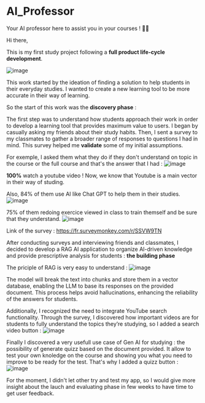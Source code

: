 # AI_Professor
Your AI professor here to assist you in your courses ! 🧑‍🏫

Hi there, 

This is my first study project following a **full product life-cycle development**.

![image](https://github.com/user-attachments/assets/0a535b9b-78b0-4334-9a0c-eaf018585c27)

This work started by the ideation of finding a solution to help students in their everyday studies. I wanted to create a new learning tool to be more accurate in their way of learning. 

So the start of this work was the **discovery phase** :

The first step was to understand how students approach their work in order to develop a learning tool that provides maximum value to users. 
I began by casually asking my friends about their study habits. Then, I sent a survey to my classmates to gather a broader range of responses to questions I had in mind. This survey helped me **validate** some of my initial assumptions.

For exemple, I asked them what they do if they don't understand  on topic in the course or the full course and that's the answer that I had : 
![image](https://github.com/user-attachments/assets/7e3dc622-34cf-4890-9202-d4b18c397fc1)

**100%** watch a youtube video ! Now, we know that Youtube is a main vector in their way of studing. 

Also, 84% of them use AI like Chat GPT to help them in their studies. 
![image](https://github.com/user-attachments/assets/83eab18e-487f-464c-8295-8a43e0e2266a)

75% of them redoing exercice viewed in class to train themself and be sure that they understand. 
![image](https://github.com/user-attachments/assets/27ff4a98-62ac-4b49-8171-1f1c57cd5b60)

Link of the survey : https://fr.surveymonkey.com/r/SSVW9TN 

After conducting surveys and interviewing friends and classmates, I decided to develop a RAG AI application to organize AI-driven knowledge and provide prescriptive analysis for students : **the building phase**

The priciple of RAG is very easy to understand : 
![image](https://github.com/user-attachments/assets/fe3cd577-ae1b-4949-bc90-6177880688fe)

The model will break the text into chunks and store them in a vector database, enabling the LLM to base its responses on the provided document. This process helps avoid hallucinations, enhancing the reliability of the answers for students.

Additionally, I recognized the need to integrate YouTube search functionality. Through the survey, I discovered how important videos are for students to fully understand the topics they’re studying, so I added a search video button : 
![image](https://github.com/user-attachments/assets/ea0727a2-b422-4306-af54-9430182f9a50)

Finally I discovered a very usefull use case of Gen AI for studying : the possibility of generate quizz based on the document provided. It allow to test your own knoledge on the course and showing you what you need to improve to be ready for the test. That's why I added a quizz button : ![image](https://github.com/user-attachments/assets/37d0fca9-4ffb-481b-8589-88d8070e4457)

For the moment, I didn't let other try and test my app, so I would give more insight about the lauch and evaluating phase in few weeks to have time to get user feedback.  







